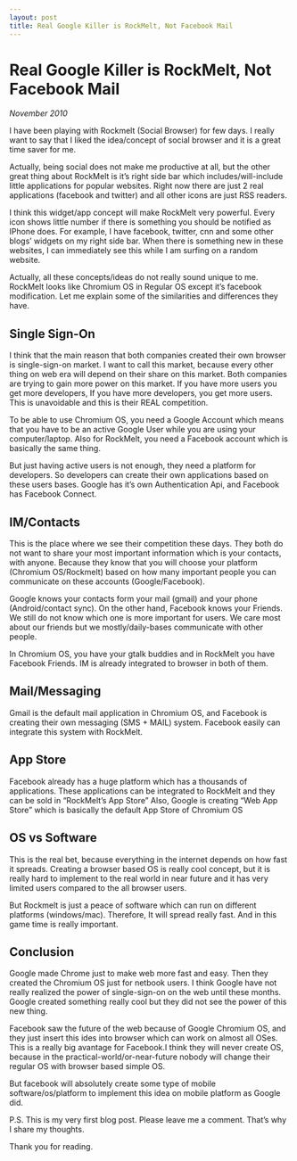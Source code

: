 ```yaml
---
layout: post 
title: Real Google Killer is RockMelt, Not Facebook Mail
---
```


# Real Google Killer is RockMelt, Not Facebook Mail

_November 2010_

I have been playing with Rockmelt (Social Browser) for few days. I really
want to say that I liked the idea/concept of social browser and it is a
great time saver for me.

Actually, being social does not make me productive at all, but the other
great thing about RockMelt is it’s right side bar which
includes/will-include little applications for popular websites. Right now
there are just 2 real applications (facebook and twitter) and all other
icons are just RSS readers. 

I think this widget/app concept will make RockMelt very powerful. Every
icon shows little number if there is something you should be notified as
IPhone does. For example, I have facebook, twitter, cnn and some other
blogs’ widgets on my right side bar. When there is something new in these
websites,  I can immediately see this while I am surfing on a random
website. 

Actually, all these concepts/ideas do not really sound unique to me.
RockMelt looks like Chromium OS in Regular OS except it’s facebook
modification. Let me explain some of the similarities and differences they
have.

## Single Sign-On

I think that the main reason that both companies created their own browser
is single-sign-on market. I want to call this market, because every other
thing on web era will depend on their share on this market. Both companies
are trying to gain more power on this market. If you have more users you
get more developers, If you have more developers, you get more users. This
is unavoidable and this is their REAL competition.

To be able to use Chromium OS, you need a Google Account which means that
you have to be an active Google User while you are using your
computer/laptop. Also for RockMelt, you need a Facebook account which is
basically the same thing. 

But just having active users is not enough, they need a platform for
developers. So developers can create their own applications based on these
users bases. Google has it’s own Authentication Api, and Facebook has
Facebook Connect. 

## IM/Contacts

This is the place where we see their competition these days. They both do
not want to share your most important information which is your contacts,
with anyone. Because they know that you will choose your platform (Chromium
OS/Rockmelt) based on how many important people you can communicate on
these accounts (Google/Facebook).

Google knows your contacts form your mail (gmail) and your phone
(Android/contact sync). On the other hand, Facebook knows your Friends. We
still do not know which one is more important for users. We care most about
our friends but we mostly/daily-bases communicate with other people.

In Chromium OS, you have your gtalk buddies and in RockMelt you have
Facebook Friends. IM is already integrated to browser in both of them. 

## Mail/Messaging

Gmail is the default mail application in Chromium OS, and Facebook is
creating their own messaging (SMS + MAIL) system. Facebook easily can
integrate this system with RockMelt.  

## App Store

Facebook already has a huge platform which has a thousands of applications.
These applications can be integrated to RockMelt and they can be sold in
“RockMelt’s App Store” Also, Google is creating “Web App Store” which is
basically the default App Store of Chromium OS

## OS vs Software

This is the real bet, because everything in the internet depends on how
fast it spreads. Creating a browser based OS is really cool concept, but it
is really hard to implement to the real world in near future and it has
very limited users compared to the all browser users.

But Rockmelt is just a peace of software which can run on different
platforms (windows/mac). Therefore, It will spread really fast. And in this
game time is really important.  

## Conclusion 

Google made Chrome just to make web more fast and easy. Then they created
the Chromium OS just for netbook users. I think Google have not really
realized the power of single-sign-on on the web until these months. Google
created something really cool but they did not see the power of this new
thing.

Facebook saw the future of the web because of Google Chromium OS, and they
just insert this ides into browser which can work on almost all OSes. This
is a really big avantage for Facebook.I think they will never create OS,
because in the practical-world/or-near-future nobody will change their
regular OS with browser based simple OS.

But facebook will absolutely create some type of mobile
software/os/platform to implement this idea on mobile platform as Google
did.

P.S. This is my very first blog post. Please leave me a comment. That’s why
I share my thoughts. 

Thank you for reading.
